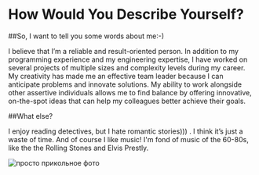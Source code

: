 # How Would You Describe Yourself?

##So, I want to tell you some words about me:-)

I believe that I’m a reliable and result-oriented person. In addition to my programming experience and my engineering expertise, I have worked on several projects of multiple sizes and complexity levels during my career. 
My creativity has made me an effective team leader because I can anticipate problems and innovate solutions. My ability to work alongside other assertive individuals allows me to find balance by offering innovative, on-the-spot ideas that can help my colleagues better achieve their goals.

##What else?

I enjoy reading detectives, but I hate romantic stories))) . I think it’s just a waste of time. And of course I like music! I'm fond of music of the 60-80s, like the the Rolling Stones and Elvis Prestly.

![просто прикольное фото](C:\Users\oktob\OneDrive\Bilder\photo1.jpg)